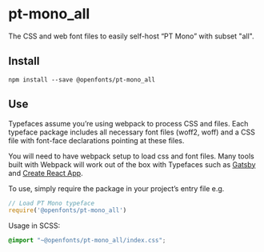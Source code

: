 
# pt-mono_all

The CSS and web font files to easily self-host “PT Mono” with subset "all".

## Install

`npm install --save @openfonts/pt-mono_all`

## Use

Typefaces assume you’re using webpack to process CSS and files. Each typeface
package includes all necessary font files (woff2, woff) and a CSS file with
font-face declarations pointing at these files.

You will need to have webpack setup to load css and font files. Many tools built
with Webpack will work out of the box with Typefaces such as [Gatsby](https://github.com/gatsbyjs/gatsby)
and [Create React App](https://github.com/facebookincubator/create-react-app).

To use, simply require the package in your project’s entry file e.g.

```javascript
// Load PT Mono typeface
require('@openfonts/pt-mono_all')
```

Usage in SCSS:
```scss
@import "~@openfonts/pt-mono_all/index.css";
```
